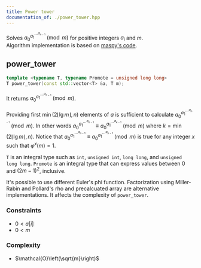 ```yaml
---
title: Power tower
documentation_of: ./power_tower.hpp
---
```


Solves ${ a_0 }^{ { a_1 }^{ { \cdots }^{ a_{n-1} } } }\pmod m$ for positive integers $a_i$ and $m$.  
Algorithm implementation is based on [maspy's code](https://maspypy.github.io/library/mod/tetration.hpp).

power_tower
---
```cpp
template <typename T, typename Promote = unsigned long long>
T power_tower(const std::vector<T> &a, T m);
```

It returns ${ a_0 }^{ { a_1 }^{ { \cdots }^{ a_{ n-1 } } } }\pmod m$.

Providing first $\min(2\lfloor\lg{m}\rfloor, n)$ elements of $a$ is sufficient to calculate ${ a_0 }^{ { a_1 }^{ {\cdots }^{ a_{n-1} } } }\pmod m$. In other words ${a_0}^{ {a_1}^{ {\cdots}^{a_{n-1} } } } \equiv {a_0}^{ {a_1}^{ {\cdots}^{a_{k-1} } } } \pmod m$ where $k = \min(2\lfloor\lg{m}\rfloor, n)$. Notice that ${a_0}^{ {a_1}^{ {\cdots}^{a_{n-1} } } } \equiv {a_0}^{ {a_1}^{ {\cdots}^{a_{x-1} } } } \pmod m$ is true for any integer $x$ such that $\varphi^x(m) = 1$.

`T` is an integral type such as `int`, `unsigned int`, `long long`, and `unsigned long long`. `Promote` is an integral type that can express values between $0$ and $(2m-1)^2$, inclusive.

It's possible to use different Euler's phi function. Factorization using Miller-Rabin and Pollard's rho and precalcuated array are alternative implementations. It affects the complexity of `power_tower`.

### Constraints
+ $0 < a[i]$
+ $0 < m$

### Complexity
+ $\mathcal{O}\left(\sqrt{m}\right)$
